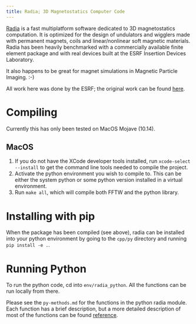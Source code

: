 ```yaml
---
title: Radia; 3D Magnetostatics Computer Code
---
```


[Radia] is a fast multiplatform software dedicated to 3D magnetostatics
computation. It is optimized for the design of undulators and wigglers made
with permanent magnets, coils and linear/nonlinear soft magnetic materials.
Radia has been heavily benchmarked with a commercially available finite
element package and with real devices built at the ESRF Insertion Devices
Laboratory.

It also happens to be great for magnet simulations in Magnetic Particle
Imaging. :-)

All work here was done by the ESRF; the original work can be found
[here][original_code].


Compiling
=========

Currently this has only been tested on MacOS Mojave (10.14).


MacOS
-----

1. If you do not have the XCode developer tools installed, run
   `xcode-select --install` to get the command line tools needed to compile
   the project.
2. Activate the python environment you wish to compile to. This can be 
   either the system python or some python version installed in a virtual
   environment.
3. Run `make all`, which will compile both FFTW and the python library.


Installing with pip
===================

When the package has been compiled (see above), radia can be installed into
your python environment by going to the `cpp/py` directory and running `pip
install -e .`.


Running Python
==============

To run the python code, cd into `env/radia_python`. All the functions can be
run locally from there.

Please see the `py-methods.md` for the functions in the python radia module.
Each function has a brief description, but a more detailed description of
most of the functions can be found [reference].

<!-- Links -->
[original_code]: https://github.com/ochubar/Radia
[Radia]: http://www.esrf.eu/Accelerators/Groups/InsertionDevices/Software/Radia/Documentation
[radia]: http://www.esrf.eu/Accelerators/Groups/InsertionDevices/Software/Radia/Documentation
[reference]: http://www.esrf.eu/Accelerators/Groups/InsertionDevices/Software/Radia/Documentation/ReferenceGuide
